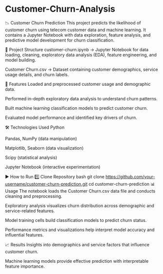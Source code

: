 # Customer-Churn-Analysis
📉 Customer Churn Prediction
This project predicts the likelihood of customer churn using telecom customer data and machine learning.
It contains a Jupyter Notebook with data exploration, feature analysis, and predictive model development for churn classification.

📁 Project Structure
customer-churn.ipynb → Jupyter Notebook for data loading, cleaning, exploratory data analysis (EDA), feature engineering, and model building.

Customer Churn.csv → Dataset containing customer demographics, service usage details, and churn labels.

🚀 Features
Loaded and preprocessed customer usage and demographic data.

Performed in-depth exploratory data analysis to understand churn patterns.

Built machine learning classification models to predict customer churn.

Evaluated model performance and identified key drivers of churn.

🛠️ Technologies Used
Python

Pandas, NumPy (data manipulation)

Matplotlib, Seaborn (data visualization)

Scipy (statistical analysis)

Jupyter Notebook (interactive experimentation)

▶️ How to Run
1️⃣ Clone Repository
bash
git clone https://github.com/your-username/customer-churn-prediction.git
cd customer-churn-prediction
📊 Usage
The notebook loads the Customer Churn.csv data file and conducts cleaning and preprocessing.

Exploratory analysis visualizes churn distribution across demographic and service-related features.

Model training cells build classification models to predict churn status.

Performance metrics and visualizations help interpret model accuracy and influential features.

📈 Results
Insights into demographics and service factors that influence customer churn.

Machine learning models provide effective prediction with interpretable feature importance.
